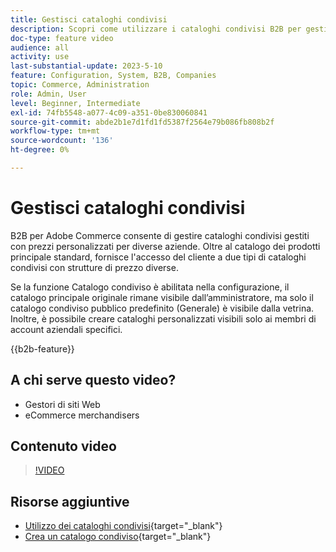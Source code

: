 ```yaml
---
title: Gestisci cataloghi condivisi
description: Scopri come utilizzare i cataloghi condivisi B2B per gestire i cataloghi gestiti con prezzi personalizzati per diverse aziende.
doc-type: feature video
audience: all
activity: use
last-substantial-update: 2023-5-10
feature: Configuration, System, B2B, Companies
topic: Commerce, Administration
role: Admin, User
level: Beginner, Intermediate
exl-id: 74fb5548-a077-4c09-a351-0be830060841
source-git-commit: abde2b1e7d1fd1fd5387f2564e79b086fb808b2f
workflow-type: tm+mt
source-wordcount: '136'
ht-degree: 0%

---
```


# Gestisci cataloghi condivisi

B2B per Adobe Commerce consente di gestire cataloghi condivisi gestiti con prezzi personalizzati per diverse aziende. Oltre al catalogo dei prodotti principale standard, fornisce l&#39;accesso del cliente a due tipi di cataloghi condivisi con strutture di prezzo diverse.

Se la funzione Catalogo condiviso è abilitata nella configurazione, il catalogo principale originale rimane visibile dall’amministratore, ma solo il catalogo condiviso pubblico predefinito (Generale) è visibile dalla vetrina. Inoltre, è possibile creare cataloghi personalizzati visibili solo ai membri di account aziendali specifici.

{{b2b-feature}}

## A chi serve questo video?

- Gestori di siti Web
- eCommerce merchandisers

## Contenuto video

>[!VIDEO](https://video.tv.adobe.com/v/3410754?quality=12&learn=on&captions=ita)

## Risorse aggiuntive

- [Utilizzo dei cataloghi condivisi](https://experienceleague.adobe.com/docs/commerce-admin/b2b/shared-catalogs/catalog-shared.html?lang=it){target="_blank"}
- [Crea un catalogo condiviso](https://experienceleague.adobe.com/docs/commerce-admin/b2b/shared-catalogs/define/catalog-shared-create.html?lang=it){target="_blank"}
